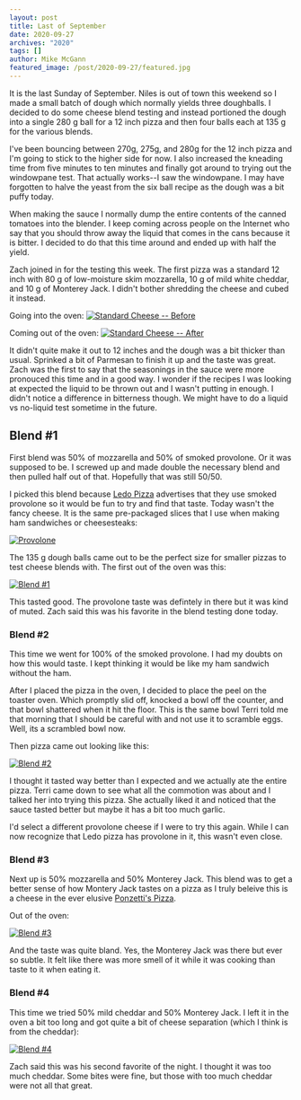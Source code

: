 ```yaml
---
layout: post
title: Last of September
date: 2020-09-27
archives: "2020"
tags: []
author: Mike McGann
featured_image: /post/2020-09-27/featured.jpg
---
```


It is the last Sunday of September. Niles is out of town this weekend so I made
a small batch of dough which normally yields three doughballs. I decided to do
some cheese blend testing and instead portioned the dough into a single 280 g
ball for a 12 inch pizza and then four balls each at 135 g for the various
blends.

I've been bouncing between 270g, 275g, and 280g for the 12 inch pizza and I'm
going to stick to the higher side for now. I also increased the kneading time
from five minutes to ten minutes and finally got around to trying out the
windowpane test. That actually works--I saw the windowpane. I may have
forgotten to halve the yeast from the six ball recipe as the dough was a bit
puffy today.

When making the sauce I normally dump the entire contents of the canned
tomatoes into the blender. I keep coming across people on the Internet who say
that you should throw away the liquid that comes in the cans because it is
bitter. I decided to do that this time around and ended up with half the yield.

Zach joined in for the testing this week. The first pizza was a standard 12
inch with 80 g of low-moisture skim mozzarella, 10 g of mild white
cheddar, and 10 g of Monterey Jack. I didn't bother shredding the cheese and
cubed it instead.

Going into the oven:
[![Standard Cheese -- Before](standard_before.tn.jpg)](standard_before.jpg)

Coming out of the oven:
[![Standard Cheese -- After](standard_after.tn.jpg)](standard_after.jpg)

It didn't quite make it out to 12 inches and the dough was a bit thicker than
usual. Sprinked a bit of Parmesan to finish it up and the taste was great. Zach
was the first to say that the seasonings in the sauce were more pronouced this
time and in a good way. I wonder if the recipes I was looking at expected the
liquid to be thrown out and I wasn't putting in enough. I didn't notice a
difference in bitterness though. We might have to do a liquid vs no-liquid test
sometime in the future.

## Blend #1

First blend was 50% of mozzarella and 50% of smoked provolone. Or it was
supposed to be. I screwed up and made double the necessary blend and then
pulled half out of that. Hopefully that was still 50/50.

I picked this blend because [Ledo Pizza](https://ledopizza.com/) advertises
that they use smoked provolone so it would be fun to try and find that taste.
Today wasn't the fancy cheese. It is the same pre-packaged slices that I use
when making ham sandwiches or cheesesteaks:

[![Provolone](provolone.tn.jpg)](provolone.jpg)

The 135 g dough balls came out to be the perfect size for smaller pizzas to test cheese blends with. The first out of the oven was this:

[![Blend #1](blend_1.tn.jpg)](blend_1.jpg)

This tasted good. The provolone taste was defintely in there but it was kind
of muted. Zach said this was his favorite in the blend testing done today.

### Blend #2

This time we went for 100% of the smoked provolone. I had my doubts on how
this would taste. I kept thinking it would be like my ham sandwich without
the ham.

After I placed the pizza in the oven, I decided to place the peel on the
toaster oven. Which promptly slid off, knocked a bowl off the counter, and that
bowl shattered when it hit the floor. This is the same bowl Terri told me that
morning that I should be careful with and not use it to scramble eggs. Well,
its a scrambled bowl now.

Then pizza came out looking like this:

[![Blend #2](blend_2.tn.jpg)](blend_2.jpg)

I thought it tasted way better than I expected and we actually ate the
entire pizza. Terri came down to see what all the commotion was about and
I talked her into trying this pizza. She actually liked it and noticed that
the sauce tasted better but maybe it has a bit too much garlic.

I'd select a different provolone cheese if I were to try this
again. While I can now recognize that Ledo pizza has provolone in it, this
wasn't even close.

### Blend #3

Next up is 50% mozzarella and 50% Monterey Jack. This blend was to get a better
sense of how Montery Jack tastes on a pizza as I truly beleive this is a
cheese in the ever elusive [Ponzetti's Pizza](https://www.facebook.com/ponzettis/).

Out of the oven:

[![Blend #3](blend_3.tn.jpg)](blend_3.jpg)

And the taste was quite bland. Yes, the Monterey Jack was there but ever so
subtle. It felt like there was more smell of it while it was cooking than taste
to it when eating it.

### Blend #4

This time we tried 50% mild cheddar and 50% Monterey Jack. I left it in the
oven a bit too long and got quite a bit of cheese separation (which I think
is from the cheddar):

[![Blend #4](blend_4.tn.jpg)](blend_4.jpg)

Zach said this was his second favorite of the night. I thought it was too
much cheddar. Some bites were fine, but those with too much cheddar were not
all that great.
